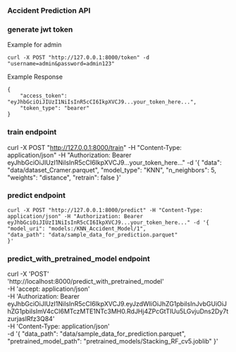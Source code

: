 ### Accident Prediction API

### generate jwt token 

Example for admin

    curl -X POST "http://127.0.0.1:8000/token" -d "username=admin&password=admin123"

Example Response

    {
        "access_token": "eyJhbGciOiJIUzI1NiIsInR5cCI6IkpXVCJ9...your_token_here...",
        "token_type": "bearer"
    }

### train endpoint 

   curl -X POST "http://127.0.0.1:8000/train" -H "Content-Type: application/json" -H "Authorization: Bearer eyJhbGciOiJIUzI1NiIsInR5cCI6IkpXVCJ9...your_token_here..." -d '{
    "data": "data/dataset_Cramer.parquet",
    "model_type": "KNN",
    "n_neighbors": 5,
    "weights": "distance",
    "retrain": false
    }'


### predict endpoint 

    curl -X POST "http://127.0.0.1:8000/predict" -H "Content-Type: application/json" -H "Authorization: Bearer  eyJhbGciOiJIUzI1NiIsInR5cCI6IkpXVCJ9...your_token_here..." -d '{
    "model_uri": "models:/KNN_Accident_Model/1",
    "data_path": "data/sample_data_for_prediction.parquet"
    }'

### predict_with_pretrained_model endpoint

curl -X 'POST' \
  'http://localhost:8000/predict_with_pretrained_model' \
  -H 'accept: application/json' \
  -H 'Authorization: Bearer eyJhbGciOiJIUzI1NiIsInR5cCI6IkpXVCJ9.eyJzdWIiOiJhZG1pbiIsInJvbGUiOiJhZG1pbiIsImV4cCI6MTczMTE1NTc3MH0.RdJHj4ZPcGtTIUu5LGvjuDns2Dy7tzurjasIRfz3Q84' \
  -H 'Content-Type: application/json' \
  -d '{
  "data_path": "data/sample_data_for_prediction.parquet",
  "pretrained_model_path": "pretrained_models/Stacking_RF_cv5.joblib"
}'
